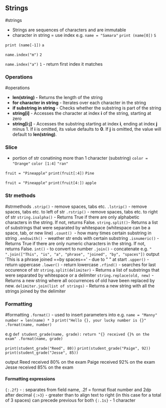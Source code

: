 ## Strings
#strings
- Strings are sequences of characters and are immutable
- character in string = use index 
e.g.
`name = "Samara"`
`print (name[0])`
`S`

`print (name[-1])`
`a`

`name.index("m")`
`2`

`name.index("a")`
`1` - return first index it matches


### Operations
#operations
-   **len(string) -** Returns the length of the string
-   **for character in string** - Iterates over each character in the string
-   **if substring in string** - Checks whether the substring is part of the string
-   **string[i]** - Accesses the character at index **i** of the string, starting at zero
-   **string[i:j]** - Accesses the substring starting at index **i**, ending at index **j** minus 1. If **i** is omitted, its value defaults to **0**. If **j** is omitted, the value will default to **len(string)**.

### Slice
- portion of str conatining more than 1 character (substring)
`color = "Orange"`
`color [1:4]`
`"ran"`

`fruit = "Pineapple"`
`print(fruit[:4])`
`Pine`

`fruit = "Pineapple"`
`print(fruit[4:])`
`apple`

### Str methods
#strmethods
`.strip()` - remove spaces, tabs etc.
`.lstrip()` - remove spaces, tabs etc. to left of str
`.rstrip()` - remove spaces, tabs etc. to right of str
`string.isalpha()` - Returns True if there are only alphabetic characters in the string. If not, returns False.
`string.split()`- Returns a list of substrings that were separated by whitespace (whitespace can be a space, tab, or new line)
`.count() `- how many times certain substring in string
`.endswith() `- weather str ends with certain substring
`.isnumeric()` - Returns True if there are only numeric characters in the string. If not, returns False.
	`int()` - to convert to number
`.join()` - concatenate
	e.g. `" ".join(["This", "is", "a", "phrase", "joined", "by", "spaces"])`
	output 'This is a phrase joined ==by spaces==' - due to " " at start
`.upper()` - return uppercase
`.lower()` - return lowercase
`.rfind()` - searches for last occurence of str
`string.split(delimiter)` - Returns a list of substrings that were separated by whitespace or a delimiter
`string.replace(old, new)` - Returns a new string where all occurrences of old have been replaced by new.
`delimiter.join(list of strings)` - Returns a new string with all the strings joined by the delimiter

### Formatting
#formatting
`.format()` - used to insert parameters into 
e.g.
`name = "Manny"`
`number = len(name) * 3`
`print("Hello {}, your lucky number is {}" .format(name, number)`

e.g
`def student_grade(name, grade):`
`return "{} received {}% on the exam" .format(name, grade)`
  
`print(student_grade("Reed", 80))`
`print(student_grade("Paige", 92))`
`print(student_grade("Jesse", 85))`

output
Reed received 80% on the exam
Paige received 92% on the exam
Jesse received 85% on the exam

#### Formatting expressions
`{:.2f}` - : separates from field name, .2f = format float number and 2dp after decimal
`{:>3}` - greater than to align text to right (in this case for a total of 3 spaces) can precede previous for both
`{:.1s}` - 1 character
